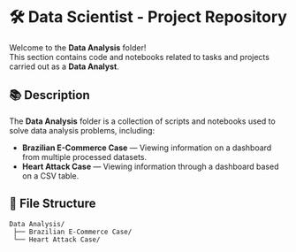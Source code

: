 # 🛠 Data Scientist - Project Repository

Welcome to the **Data Analysis** folder!  
This section contains code and notebooks related to tasks and projects carried out as a **Data Analyst**.

## 📚 Description

The **Data Analysis** folder is a collection of scripts and notebooks used to solve data analysis problems, including:

- **Brazilian E-Commerce Case** — Viewing information on a dashboard from multiple processed datasets.
- **Heart Attack Case** — Viewing information through a dashboard based on a CSV table.

## 📁 File Structure

```
Data Analysis/
 ├── Brazilian E-Commerce Case/
 └── Heart Attack Case/
```
